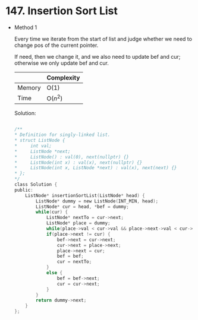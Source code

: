 # 147. Insertion Sort List 
- Method 1

    Every time we iterate from the start of list and judge whether we need to change pos of the current pointer. 

    If need, then we change it, and we also need to update bef and cur; otherwise we only update bef and cur.

    | |   Complexity  |
    | ----------- | ----------- | 
    |  Memory     | O(1) | 
    |      Time       |  O($n^2$) | 


    Solution:

    ``` h

    /**
    * Definition for singly-linked list.
    * struct ListNode {
    *     int val;
    *     ListNode *next;
    *     ListNode() : val(0), next(nullptr) {}
    *     ListNode(int x) : val(x), next(nullptr) {}
    *     ListNode(int x, ListNode *next) : val(x), next(next) {}
    * };
    */
    class Solution {
    public:
        ListNode* insertionSortList(ListNode* head) {
            ListNode* dummy = new ListNode(INT_MIN, head);
            ListNode* cur = head, *bef = dummy;
            while(cur) {
                ListNode* nextTo = cur->next;
                ListNode* place = dummy;
                while(place->val < cur->val && place->next->val < cur->val) place = place->next;
                if(place->next != cur) {
                    bef->next = cur->next;
                    cur->next = place->next;
                    place->next = cur;
                    bef = bef;
                    cur = nextTo;
                }
                else {
                    bef = bef->next;
                    cur = cur->next;
                }
            }
            return dummy->next;
        }
    };

    ```

<!-- - Method 2

    This is another method.

    | |   Complexity  |
    | ----------- | ----------- | 
    |  Memory     | O(n) | 
    |      Time       |  O(n) | 


    Solution:

    ``` h



    ```

- Additional Knowledge:
       
    Here are some additional knowledge.



<br> -->